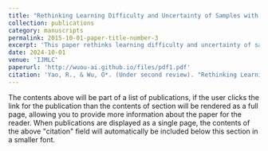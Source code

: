```yaml
---
title: "Rethinking Learning Difficulty and Uncertainty of Samples with A Target Perturbation-aware Bias-Variance Decomposition"
collection: publications
category: manuscripts
permalink: 2015-10-01-paper-title-number-3
excerpt: 'This paper rethinks learning difficulty and uncertainty of samples using a target perturbation-aware bias-variance decomposition.'
date: 2024-10-01
venue: 'IJMLC'
paperurl: 'http://wuou-ai.github.io/files/pdf1.pdf'
citation: 'Yao, R., & Wu, O*. (Under second review). "Rethinking Learning Difficulty and Uncertainty of Samples with A Target Perturbation-aware Bias-Variance Decomposition." International Journal of Machine Learning and Cybernetics.'
---
```


The contents above will be part of a list of publications, if the user clicks the link for the publication than the contents of section will be rendered as a full page, allowing you to provide more information about the paper for the reader. When publications are displayed as a single page, the contents of the above "citation" field will automatically be included below this section in a smaller font.
